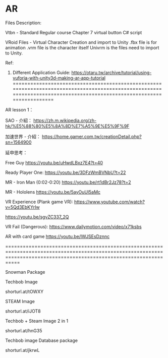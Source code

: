 # AR

Files Description:

Vtbn - Standard Regular course Chapter 7 virtual button C# script

VRoid Files - Virtual Character Creation and import to Unity
              .fbx file is for animation
              .vrm file is the character itself
              Univrm is the files need to import to Unity.
              
             
Ref:

1. Different Application Guide:
https://otaru.tw/archive/tutorial/using-vuforia-with-unity3d-making-ar-app-tutorial
=======================================================================================================================================================================

AR lesson 1：

SAO - 介紹：
https://zh.m.wikipedia.org/zh-hk/%E5%88%80%E5%8A%8D%E7%A5%9E%E5%9F%9F

加速世界 - 介紹：
https://home.gamer.com.tw/creationDetail.php?sn=1564900

延申思考：

Free Guy
https://youtu.be/uHwdLBxz7E4?t=40

Ready Player One:
https://youtu.be/3DFzWmBVNbU?t=22

MR - Iron Man (0:02-0:20)
https://youtu.be/rt1dBr2Jz78?t=2

MR - Hololens
https://youtu.be/5ayOuUl5aMc

VR Experience (Plank game VR): 
https://www.youtube.com/watch?v=5Qd3EbKYrIw

https://youtu.be/sgvZC337_2Q

VR Fail (Dangerous): 
https://www.dailymotion.com/video/x71ksbs

AR with card game
https://youtu.be/lWJSEsDznnc

=======================================================================================================================================================================

Snowman Package


Techbob Image

shorturl.at/tOWXY

STEAM Image

shorturl.at/iJOT8

Techbob + Steam Image 2 in 1

shorturl.at/hnG35

Techbob image Database package

shorturl.at/jkrwL
